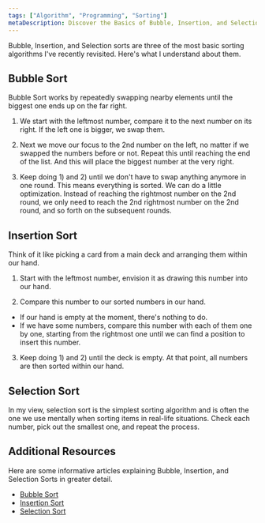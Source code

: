 ```yaml
---
tags: ["Algorithm", "Programming", "Sorting"]
metaDescription: Discover the Basics of Bubble, Insertion, and Selection Sorting Algorithms and How They Work
---
```


Bubble, Insertion, and Selection sorts are three of the most basic sorting algorithms I've recently revisited. Here's what I understand about them.

## Bubble Sort
Bubble Sort works by repeatedly swapping nearby elements until the biggest one ends up on the far right.

1) We start with the leftmost number, compare it to the next number on its right. If the left one is bigger, we swap them.

2) Next we move our focus to the 2nd number on the left, no matter if we swapped the numbers before or not.
Repeat this until reaching the end of the list. And this will place the biggest number at the very right.

3) Keep doing 1) and 2) until we don't have to swap anything anymore in one round. This means everything is sorted.
We can do a little optimization. Instead of reaching the rightmost number on the 2nd round, we only need to reach the 2nd rightmost number on the 2nd round,
and so forth on the subsequent rounds.

## Insertion Sort
Think of it like picking a card from a main deck and arranging them within our hand.

1) Start with the leftmost number, envision it as drawing this number into our hand.

2) Compare this number to our sorted numbers in our hand.
  - If our hand is empty at the moment, there's nothing to do.
  - If we have some numbers, compare this number with each of them one by one, starting from the rightmost one until we can find a position to insert this number.

3) Keep doing 1) and 2) until the deck is empty. At that point, all numbers are then sorted within our hand.

## Selection Sort
In my view, selection sort is the simplest sorting algorithm and is often the one we use mentally when sorting items in real-life situations.
Check each number, pick out the smallest one, and repeat the process.

## Additional Resources
Here are some informative articles explaining Bubble, Insertion, and Selection Sorts in greater detail.
- [Bubble Sort](https://www.geeksforgeeks.org/bubble-sort/)
- [Insertion Sort](https://www.geeksforgeeks.org/insertion-sort/)
- [Selection Sort](https://www.geeksforgeeks.org/selection-sort/)
